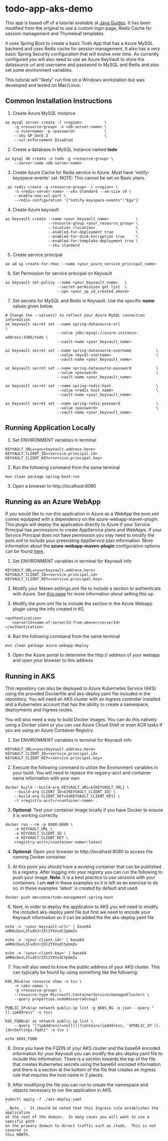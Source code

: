 # todo-app-aks-demo

This app is based off of a tutorial available at [Java
Guides](http://www.javaguides.net/2018/09/mini-todo-management-project-using-spring-boot-springmvc-springsecurity-jsp-hibernate-mysql.html). It has been
modified from the original to use a custom login page, Redis Cache for session
management and Thymeleaf templates.

It uses Spring Boot to create a basic Todo App that has a Azure MySQL backend
and uses Redis cache for session management. It also has a very basic Spring
Security configuration that will evolve over time. As currently configured you
will also need to use an Azure KeyVault to store the datasource url and username
and password to MySQL and Redis and also set some environment variables.

This tutorial will "likely" run fine on a Windows workstation but was developed and tested on Mac/Linux.

## Common Installation Instructions

1.  Create Azure MySQL instance
```
az mysql server create -l <region>          \
    -g <resource-group> -n <db-server-name> \
    -u <username> -p <password>             \
    --sku GP_Gen5_2                         \
    --ssl-enforcement Disabled 
```
2.  Create a database in MySQL instance named __todo__
```
az mysql db create -n todo -g <resource-group> \
    --server-name <db-server-name> 
```
3.  Create Azure Cache for Redis service in Azure.  Must have 'notify-keyspace-events' set.  NOTE: This cannot be set on Basic plans.
```
 az redis create -g <resource-group> -l <region> \
    -n <redis-server-name> --sku Standard --vm-size c0 \
    --enable-non-ssl-port \
    --redis-configuration '{"notify-keyspace-events":"Egx"}'
```
4.  Create Azure keyvault
```
az keyvault create --name <your_keyvault_name>            \
                   --resource-group <your_resource_group> \
                   --location <location>                  \
                   --enabled-for-deployment true          \
                   --enabled-for-disk-encryption true     \
                   --enabled-for-template-deployment true \
                   --sku standard 
```
5. Create service principal
```
az ad sp create-for-rbac --name <your_azure_service_principal_name>
```
6. Set Permission for service principal on Keyvault
```
az keyvault set-policy --name <your_keyvault_name>   \
                       --secret-permission get list  \
                       --spn <your_sp_id_created_above>
```
7.  Set secrets for MySQL and Redis in Keyvault. Use the specific __name__ values given below. 
```
# Change the --value(s) to reflect your Azure MySQL connection information
az keyvault secret set --name spring-datasource-url                          \
                       --value jdbc:mysql://azure-instance-address:3306/todo \
                       --vault-name <your_keyvault_name>

az keyvault secret set --name spring-datasource-username           \
                       --value <mysql-username>                    \
                       --vault-name <your_keyvault_name>

az keyvault secret set --name spring-datasource-password           \
                       --value <password>                          \
                       --vault-name <your_keyvault_name>

az keyvault secret set --name spring-redis-host                    \
                       --value <redis host name>                   \
                       --vault-name <your_keyvault_name>

az keyvault secret set --name spring-redis-password                \
                       --value <password>                          \
                       --vault-name <your_keyvault_name>
```

## Running Application Locally
1.  Set ENVIRONMENT variables in terminal
```
KEYVAULT_URL=<yourkeyvault.address.here>
KEYVAULT_CLIENT_ID=<service.principal.id>
KEYVAULT_CLIENT_KEY=<service.principal.key>
```
2.  Run the following command from the same terminal
```
mvn clean package spring-boot:run
```
3.  Open a browser to http://localhost:8080

## Running as an Azure WebApp
If you would like to run this application in Azure as a WebApp the pom.xml
comes equipped with a dependency on the azure-webapp-maven-plugin. This plugin
will deploy the application directly to Azure if your Service Principal has
permissions to create AppService plans and WebApps. If your Service Principal
does not have permission you may need to modify the pom.xml to include your
preexisting AppService plan information. More information about the
__azure-webapp-maven-plugin__ configuration options can be found
[here](https://docs.microsoft.com/en-us/java/api/overview/azure/maven/docs/web-app-samples?view=azure-java-stable).

1. Set ENVIRONMENT variables in terminal for Keyvault
info 
``` 
KEYVAULT_URL=<yourkeyvault.address.here>
KEYVAULT_CLIENT_ID=<service.principal.id>
KEYVAULT_CLIENT_KEY=<service.principal.key> 
``` 

2.  Modify your Maven settings.xml file to include a
<serverId> section to authenticate with Azure. See [this
page](https://docs.microsoft.com/en-us/java/azure/spring-framework/deploy-containerized-spring-boot-java-app-with-maven-plugin?view=azure-java-stable#configure-maven-to-use-your-azure-service-principal) for more information about setting
this up.

3.  Modify the pom.xml file to include the <authentication> section in the
    Azure Webapp plugin using the info created in #2.
```
<authentication>
   <serverId>name-of-serverId-from-above</serverId>
</authentication>
```

4.  Run the following command from the same terminal
```
mvn clean package azure-webapp:deploy
```

5.  Open the Azure portal to determine the http://  address of your webapp and
    open your browser to this address


## Running in AKS
This repository can also be deployed to Azure Kubernetes Service (AKS) using the
provided Dockerfile and aks-deploy.yaml file included in the repository.  You
will need an AKS cluster with an Ingress controller installed and a Kubernetes account
that has the ability to create a namespace, deployments and Ingress routes.

You will also need a way to build Docker images.  You can do this natively using
a Docker client or you can use Azure Cloud Shell or even ACR tasks if you are
using an Azure Container Registry.  

1. Set ENVIRONMENT variables in terminal for Keyvault
info 
``` 
KEYVAULT_URL=<yourkeyvault.address.here>
KEYVAULT_CLIENT_ID=<service.principal.id>
KEYVAULT_CLIENT_KEY=<service.principal.key> 
```



2. Execute the following command to utilize the Environment variables in your
   build.  You will need to replace the registry-acct and container name information with your own
```
docker build --build-arg KEYVAULT_URL=${KEYVAULT_URL} \
    --build-arg CLIENT_ID=${KEYVAULT_CLIENT_ID} \
    --build-arg CLIENT_KEY=${KEYVAULT_CLIENT_KEY} \
    -t <registry-acct>/<container-name> .
```

3.  __Optional__: Test your container image locally if you have Docker to ensure it is working correctly. 
```
docker run --rm -p 8080:8080 \
    -e KEYVAULT_URL \
    -e KEYVAULT_CLIENT_ID \
    -e KEYVAULT_CLIENT_KEY \
    <registry-acct>/<container-name>:latest
```

4.  __Optional__:  Open your browser to http://localhost:8080 to access the running
    Docker container.

5.  At this point you should have a working container that can be published to
    a registry.  After logging into your registry you can run the following to
push your image.  __Note__:  It is a best practice to use versions with your
containers. I am __not__ in these examples so it is left as an exercise to do
so. In these examples 'latest' is created by default and used. 
```
docker push emcconne/todo-management-spring-boot
```

6.  Next, in order to deploy the application to AKS you will need to modify the
    included aks-deploy.yaml file but first we need to encode your Keyvault
information so it can be added the the aks-deploy.yaml file
```
echo -n '<your-keyvault-url>' | base64
aHR0cDovL3lvdXJrZXl2YXVsdC5pbmZv

echo -n '<your-client-id>' | base64
aHR0cDovL3lvdXJrZXl2YXVsdC5pbmZv

echo -n '<your-client-key>' | base64
aHR0cDovL3lvdXJrZXl2YXVsdC5pbmZv
```

7.  You will also need to know the public address of your AKS cluster.  This can
    typically be found by using something like the following:
```
K8S_RG=$(az resource show -o tsv \
    -n <aks-name> \
    -g <resource-group> \
    --resource-type Microsoft.ContainerService/managedClusters \
    --query properties.nodeResourceGroup)

PUBLIC_IP=$(az network public-ip list -g $K8S_RG -o json --query "[].ipAddress" -o tsv)

K8S_FQDN=$( az network public-ip list \
    --query "[?ipAddress!=null]|[?contains(ipAddress, '$PUBLIC_IP')].[dnsSettings.fqdn]" -o tsv )

echo $K8S_FQDN
```

8.  Once you have the FQDN of your AKS cluster and the base64 encoded
    information for your Keyvault you can modify the aks-deploy.yaml file to
include this information.  There is a section towards the top of the file that
creates Kubernetes secrets using the base64 encoded information and there is a
section at the bottom of the file that creates an Ingress rule that requires the
host name in 2 places.

9.  After modifying the file you can run to create the namespace and objects
    necessary to run the application in AKS.
```
kubectl apply -f ./aks-deploy.yaml
``
__Note__:  It should be noted that this Ingress rule establishes the application
at the root of the domain.  In many cases you will want to use a specific path
on the primary domain to direct traffic such as /todo.  This is not covered in
this HOWTO.



